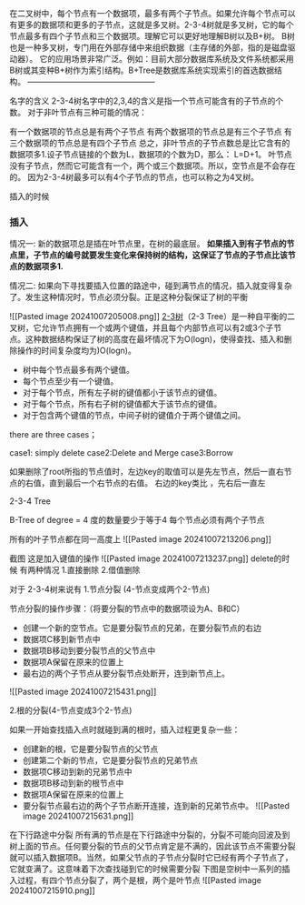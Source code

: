 在二叉树中，每个节点有一个数据项，最多有两个子节点。如果允许每个节点可以有更多的数据项和更多的子节点，这就是多叉树。2-3-4树就是多叉树，它的每个节点最多有四个子节点和三个数据项。理解它可以更好地理解B树以及B+树。
B树也是一种多叉树，专门用在外部存储中来组织数据（主存储的外部，指的是磁盘驱动器）。
它的应用场景非常广泛。例如：目前大部分数据库系统及文件系统都采用B树或其变种B+树作为索引结构。B+Tree是数据库系统实现索引的首选数据结构。
————————————————

名字的含义
2-3-4树名字中的2,3,4的含义是指一个节点可能含有的子节点的个数。
对于非叶节点有三种可能的情况：

有一个数据项的节点总是有两个子节点
有两个数据项的节点总是有三个子节点
有三个数据项的节点总是有四个子节点
总之，非叶节点的子节点数总是比它含有的数据项多1.设子节点链接的个数为L，数据项的个数为D，那么：
L=D+1。
叶节点没有子节点，然而它可能含有一个，两个或三个数据项。所以，空节点是不会存在的。
因为2-3-4树最多可以有4个子节点的节点，也可以称之为4叉树。


插入的时候
### 插入

情况一:
  新的数据项总是插在叶节点里，在树的最底层。 
**如果插入到有子节点的节点里，子节点的编号就要发生变化来保持树的结构，这保证了节点的子节点比该节点的数据项多1.**

情况二:
  如果向下寻找要插入位置的路途中，碰到满节点的情况，插入就变得复杂了。发生这种情况时，节点必须分裂。正是这种分裂保证了树的平衡

![[Pasted image 20241007205008.png]]
[2-3树](https://so.csdn.net/so/search?q=2-3%E6%A0%91&spm=1001.2101.3001.7020)（2-3 Tree）是一种自平衡的二叉树，它允许节点拥有一个或两个键值，并且每个内部节点可以有2或3个子节点。这种数据结构保证了树的高度在最坏情况下为O(logn)，使得查找、插入和删除操作的时间复杂度均为)O(logn)。


- 树中每个节点最多有两个键值。
- 每个节点至少有一个键值。
- 对于每个节点，所有左子树的键值都小于该节点的键值。
- 对于每个节点，所有右子树的键值都大于该节点的键值。
- 对于包含两个键值的节点，中间子树的键值介于两个键值之间。


there are three cases；

case1: simply delete
case2:Delete and Merge
case3:Borrow

如果删除了root所指的节点值时，左边key的取值可以是先左节点，然后一直右节点的右值，直到最后一个右节点的右值。 右边的key类比 ，先右后一直左

2-3-4 Tree

B-Tree of degree = 4  度的数量要少于等于4
每个节点必须有两个子节点

所有的叶子节点都在同一高度上
![[Pasted image 20241007213206.png]]

截图  这是加入键值的操作
![[Pasted image 20241007213237.png]]
delete的时候 有两种情况
1.直接删除
2.借值删除

对于 2-3-4树来说有
1.节点分裂 (4-节点变成两个2-节点)

节点分裂的操作步骤：（将要分裂的节点中的数据项设为A、B和C）

- 创建一个新的空节点。它是要分裂节点的兄弟，在要分裂节点的右边
- 数据项C移到新节点中
- 数据项B移动到要分裂节点的父节点中
- 数据项A保留在原来的位置上
- 最右边的两个子节点从要分裂节点处断开，连到新节点上。

![[Pasted image 20241007215431.png]]


2.根的分裂(4-节点变成3个2-节点)

如果一开始查找插入点时就碰到满的根时，插入过程更复杂一些：

- 创建新的根，它是要分裂节点的父节点
- 创建第二个新的节点，它是要分裂节点的兄弟节点
- 数据项C移动到新的兄弟节点中
- 数据项B移动到新的根节点中
- 数据项A保留在原来的位置上
- 要分裂节点最右边的两个子节点断开连接，连到新的兄弟节点中。
![[Pasted image 20241007215631.png]]


在下行路途中分裂
所有满的节点是在下行路途中分裂的，分裂不可能向回波及到树上面的节点。任何要分裂的节点的父节点肯定是不满的，因此该节点不需要分裂就可以插入数据项B。当然，如果父节点的子节点分裂时它已经有两个子节点了，它就变满了。这意味着下次查找碰到它的时候需要分裂
下图是空树中一系列的插入过程，有四个节点分裂了，两个是根，两个是叶节点
![[Pasted image 20241007215910.png]]
